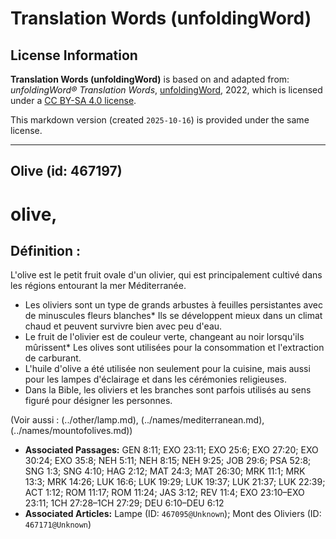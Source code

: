 # Translation Words (unfoldingWord)

## License Information

**Translation Words (unfoldingWord)** is based on and adapted from: _unfoldingWord® Translation Words_, [unfoldingWord](https://unfoldingword.org/utw), 2022, which is licensed under a [CC BY-SA 4.0 license](https://creativecommons.org/licenses/by-sa/4.0/legalcode.en).

This markdown version (created `2025-10-16`) is provided under the same license.



--------------------------------

## Olive (id: 467197)

olive,
======

Définition :
------------

L'olive est le petit fruit ovale d'un olivier, qui est principalement cultivé dans les régions entourant la mer Méditerranée.

* Les oliviers sont un type de grands arbustes à feuilles persistantes avec de minuscules fleurs blanches\* Ils se développent mieux dans un climat chaud et peuvent survivre bien avec peu d'eau.
* Le fruit de l'olivier est de couleur verte, changeant au noir lorsqu'ils mûrissent\* Les olives sont utilisées pour la consommation et l'extraction de carburant.
* L'huile d'olive a été utilisée non seulement pour la cuisine, mais aussi pour les lampes d'éclairage et dans les cérémonies religieuses.
* Dans la Bible, les oliviers et les branches sont parfois utilisés au sens figuré pour désigner les personnes.

(Voir aussi : (../other/lamp.md), (../names/mediterranean.md), (../names/mountofolives.md))

* **Associated Passages:** GEN 8:11; EXO 23:11; EXO 25:6; EXO 27:20; EXO 30:24; EXO 35:8; NEH 5:11; NEH 8:15; NEH 9:25; JOB 29:6; PSA 52:8; SNG 1:3; SNG 4:10; HAG 2:12; MAT 24:3; MAT 26:30; MRK 11:1; MRK 13:3; MRK 14:26; LUK 16:6; LUK 19:29; LUK 19:37; LUK 21:37; LUK 22:39; ACT 1:12; ROM 11:17; ROM 11:24; JAS 3:12; REV 11:4; EXO 23:10–EXO 23:11; 1CH 27:28–1CH 27:29; DEU 6:10–DEU 6:12
* **Associated Articles:** Lampe (ID: `467095@Unknown`); Mont des Oliviers (ID: `467171@Unknown`)

